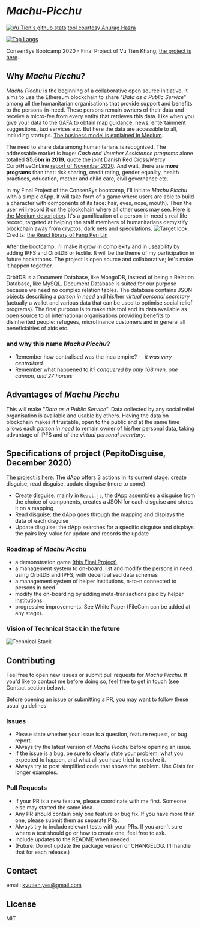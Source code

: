 # _Machu-Picchu_
[![Vu Tien's github stats](https://github-readme-stats.vercel.app/api?username=kvutien)](https://github.com/anuraghazra/github-readme-stats) [tool courtesy Anurag Hazra](https://github.com/anuraghazra/github-readme-stats)

[![Top Langs](https://github-readme-stats.vercel.app/api/top-langs/?username=kvutien)](https://github.com/anuraghazra/github-readme-stats)

ConsenSys Bootcamp 2020 - Final Project of Vu Tien Khang, [the project is here](https://github.com/kvutien/Machu-Picchu/tree/main/Pepito).

## Why _Machu Picchu_?
_Machu Picchu_ is the beginning of a collaborative open source initiative. It aims to use the Ethereum blockchain to share “_Data as a Public Service_” among all the humanitarian organisations that provide support and benefits to the persons-in-need. These persons remain owners of their data and receive a micro-fee from every entity that retrieves this data. Like when you give your data to the GAFA to obtain map guidance, news, entertainment suggestions, taxi services etc. But here the data are accessible to all, including startups. [The business model is explained in Medium](https://kvutien-yes.medium.com/machu-picchu-how-the-blockchain-can-help-persons-in-need-8396820d13d1).

The need to share data among humanitarians is recognized. The addressable market is huge: _Cash and Voucher Assistance programs_ alone totalled **$5.6bn in 2019**, quote the joint Danish Red Cross/Mercy Corp/HiveOnLine [report of November 2020](https://www.hivenetwork.online/blockchain-for-good/). And wait, there are **more programs** than that: risk sharing, credit rating, gender equality, health practices, education, mother and child care, civil governance etc.

In my Final Project of the ConsenSys bootcamp, I'll initiate _Machu Picchu_ with a simple dApp. It will take form of a game where users are able to build a character with components of its face: hair, eyes, nose, mouth). Then the user will record it on the blockchain where all other users may see. [Here is the Medium description](https://kvutien-yes.medium.com/machu-picchu-why-should-humanitarian-organizations-be-interested-in-using-blockchain-360bbfcb88f5). It's a gamification of a person-in-need's real life record, targeted at helping the staff members of humanitarians demystify blockchain away from cryptos, dark nets and speculations.
![Target look](https://github.com/kvutien/Machu-Picchu/blob/main/20201128%20Avatars.jpeg). Credits: [the React library of Fang Pen Lin](https://github.com/fangpenlin/avataaars)

After the bootcamp, I'll make it grow in complexity and in useability by adding IPFS and OrbitDB or textile. It will be the theme of my participation in future hackathons. The project is open source and collaborative; let's make it happen together.

OrbitDB is a Document Database, like MongoDB, instead of being a Relation Database, like MySQL. Document Database is suited for our purpose because we need no complex relation tables. The database contains JSON objects describing a _person in need_ and his/her _virtual personal secretary_ (actually a wallet and various data that can be used to optimise social relief programs). The final purpose is to make this tool and its data available as open source to all international organisations providing benefits to disinherited people: refugees, microfinance customers and in general all beneficiairies of aids etc. 

### and why this name _Machu Picchu_?
* Remember how centralised was the Inca empire? -- _it was very centralised_
* Remember what happened to it? _conquered by only 168 men, one cannon, and 27 horses_

## Advantages of _Machu Picchu_
This will make "_Data as a Public Service_". Data collected by any social relief organisation is available and usable by others. Having the data on blockchain makes it trustable, open to the public and at the same time allows each _person in need_ to remain owner of his/her personal data, taking advantage of IPFS and of the _virtual personal secretary_.

## Specifications of project (PepitoDisguise, December 2020)
[The project is here](https://github.com/kvutien/Machu-Picchu/tree/main/Pepito). 
The dApp offers 3 actions in its current stage: create disguise, read disguise, update disguise (more to come)
* Create disguise: mainly in `React.js`, the dApp assembles a disguise from the choice of components, creates a JSON for each disguise and stores it on a mapping
* Read disguise: the dApp goes through the mapping and displays the data of each disguise
* Update disguise: the dApp searches for a specific disguise and displays the pairs key-value for update and records the update
### Roadmap of _Machu Picchu_
* a demonstration game [(this Final Project)](https://github.com/kvutien/Machu-Picchu/tree/main/Pepito)
* a management system to on-board, list and modify the persons in need, using OrbitDB and IPFS, with decentralised data schemas
* a management system of helper institutions, n-to-n connected to persons in need
* modify the on-boarding by adding meta-transactions paid by helper institutions
* progressive improvements. See White Paper (FileCoin can be added at any stage).
### Vision of Technical Stack in the future
![Technical Stack](https://github.com/kvutien/Machu-Picchu/blob/main/20201029%20Machu%20Picchu%20Tech%20Stack.png)

## Contributing
Feel free to open new issues or submit pull requests for _Machu Picchu_. If you'd like to contact me before doing so, feel free to get in touch (see Contact section below).

Before opening an issue or submitting a PR, you may want to follow these usual guidelines:
### Issues
*   Please state whether your issue is a question, feature request, or bug report.
*   Always try the latest version of _Machu Picchu_ before opening an issue.
*   If the issue is a bug, be sure to clearly state your problem, what you expected to happen, and what all you have tried to resolve it.
*   Always try to post simplified code that shows the problem. Use Gists for longer examples.

### Pull Requests
*   If your PR is a new feature, please coordinate with me first. Someone else may started the same idea.
*   Any PR should contain only one feature or bug fix. If you have more than one, please submit them as separate PRs.
*   Always try to include relevant tests with your PRs. If you aren't sure where a test should go or how to create one, feel free to ask.
*   Include updates to the README when needed.
*   (Future: Do not update the package version or CHANGELOG. I'll handle that for each release.)

## Contact
email: kvutien.yes@gmail.com

## License
MIT
